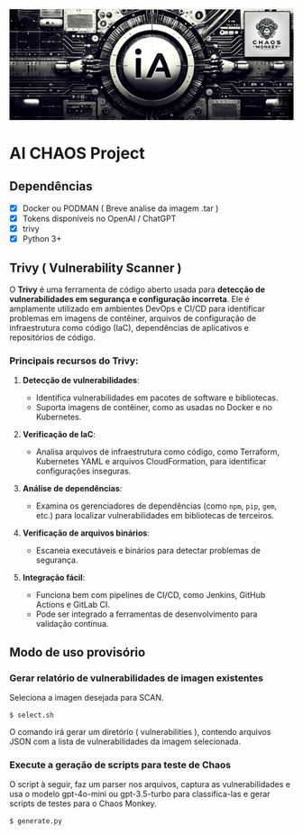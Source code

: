 ![AICHAOS](banner.png)
# AI CHAOS Project
## Dependências
- [x] Docker ou PODMAN ( Breve analise da imagem .tar )
- [x] Tokens disponíveis no OpenAI / ChatGPT
- [x] trivy
- [x] Python 3+

## Trivy ( Vulnerability Scanner )
O **Trivy** é uma ferramenta de código aberto usada para **detecção de vulnerabilidades em segurança e configuração incorreta**. Ele é amplamente utilizado em ambientes DevOps e CI/CD para identificar problemas em imagens de contêiner, arquivos de configuração de infraestrutura como código (IaC), dependências de aplicativos e repositórios de código.

### Principais recursos do Trivy:
1. **Detecção de vulnerabilidades**:
   - Identifica vulnerabilidades em pacotes de software e bibliotecas.
   - Suporta imagens de contêiner, como as usadas no Docker e no Kubernetes.

2. **Verificação de IaC**:
   - Analisa arquivos de infraestrutura como código, como Terraform, Kubernetes YAML e arquivos CloudFormation, para identificar configurações inseguras.

3. **Análise de dependências**:
   - Examina os gerenciadores de dependências (como `npm`, `pip`, `gem`, etc.) para localizar vulnerabilidades em bibliotecas de terceiros.

4. **Verificação de arquivos binários**:
   - Escaneia executáveis e binários para detectar problemas de segurança.

5. **Integração fácil**:
   - Funciona bem com pipelines de CI/CD, como Jenkins, GitHub Actions e GitLab CI.
   - Pode ser integrado a ferramentas de desenvolvimento para validação contínua.

## Modo de uso provisório
### Gerar relatório de vulnerabilidades de imagen existentes
Seleciona a imagen desejada para SCAN.
```
$ select.sh
```

O comando irá gerar um diretório ( vulnerabilities ),  contendo arquivos JSON com a lista de vulnerabilidades da imagem selecionada.

### Execute a geração de scripts para teste de Chaos
O script à seguir, faz um parser nos arquivos, captura as vulnerabilidades e usa o modelo gpt-4o-mini ou gpt-3.5-turbo para classifica-las e gerar scripts de testes para o Chaos Monkey.

```
$ generate.py
```

